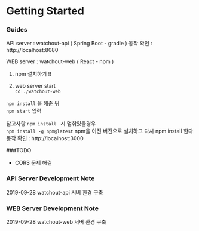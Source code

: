 # Getting Started


### Guides
API server : watchout-api ( Spring Boot - gradle )
동작 확인 : http://localhost:8080

WEB server : watchout-web ( React - npm )

1. npm  설치하기 !!

2. web server start  
`cd ./watchout-web`<br/>

`npm install` 을 해준 뒤 <br/> 
`npm start` 입력 <br/>

참고사항
`npm install ` 시 멈춰있을경우 <br/>
`npm install -g npm@latest` npm을 이전 버전으로 설치하고 다시 npm install 한다<br/>
동작 확인 : http://localhost:3000

###TODO
* CORS 문제 해결

### API Server Development Note
2019-09-28 watchout-api 서버 환경 구축 

### WEB Server Development Note
2019-09-28 watchout-web 서버 환경 구축